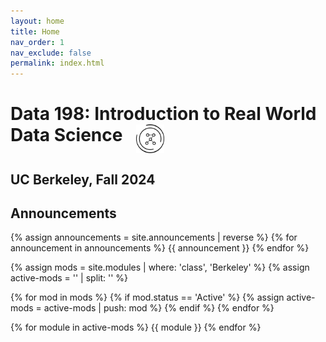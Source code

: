 ```yaml
---
layout: home
title: Home
nav_order: 1
nav_exclude: false
permalink: index.html
---
```



# Data 198: Introduction to Real World Data Science <img style = "width: 45px; margin-left: 15px; vertical-align: top;" src = "assets/site_images/dsslogo.png">

## UC Berkeley, Fall 2024

<!--
> ### Week 11 Announcements
> - Mid-Semester Feedback Reflection is due **April 22 at 11:59 PM**: [Mid-Semester Feedback Reflection]
> - DeCal Feedback Reflection is due **April 26 at 11:59 PM**: [DeCal Feedback Reflection]
-->

## Announcements
{% assign announcements = site.announcements | reverse %}
{% for announcement in announcements %}
{{ announcement }}
{% endfor %}


{% assign mods = site.modules | where: 'class', 'Berkeley' %}
{% assign active-mods = '' | split: '' %}

{% for mod in mods %}
  {% if mod.status == 'Active' %}
    {% assign active-mods = active-mods | push: mod %}
  {% endif %}
{% endfor %}

{% for module in active-mods %}
  {{ module }}
{% endfor %}



[Slides 1]: https://docs.google.com/presentation/d/1NEwKswKvA_Q4dRIW8d_yHcbw16xVDFMM438PY3oswhw/edit?usp=sharing
[Project Checkpoint 0]: https://forms.gle/4XDHXxAdUvyYfUN58

[Slides 2]: https://docs.google.com/presentation/d/1s1KtpZM7-ND4Dl--pGlIR1EWQflIwECVwZCjHWyRzCo/edit?usp=sharing
[Recording]: https://youtu.be/dW2DkGhuw2o
[Pandas Demo I]: https://deepnote.com/workspace/joseph-zhai-4d2cff32-3181-4ae6-a47d-dc9f02262638/project/DSS-Acadev-Lecture-2-Duplicate-82001e9c-93b5-41ef-a966-40cb86c2e838/notebook/Notebook%201-f92f2b9db8e749958ae2ed633fcaf634

[Slides 3]: https://docs.google.com/presentation/d/19-akpz9ImojRjzzXEvBegeiHvkc3MiJCqU5a_bmArAM/edit?usp=sharing
[Pandas Demo II]: https://deepnote.com/workspace/jakex-26b2579d-a0a9-4866-9a6e-9a76f523e999/project/DSS-PANDAS-a79f8a93-a82b-41c3-9849-f96a21636870/notebook/DSS%20PANDAS-f92019557ce44aaaa190e7f7c9c9687a
[Data Cleaning Demo]: https://deepnote.com/workspace/jakex-26b2579d-a0a9-4866-9a6e-9a76f523e999/project/Jake-Xiangs-Untitled-project-b39803e0-90a0-4cea-930e-783d5a994144/notebook/Notebook%201-245e9bebbd374a209f2152cc954b193b
[Pandas Tutor]: https://pandastutor.com/
[Data 100 Lecture Slides]: https://ds100.org/sp24/
[Pandas API Reference]: https://pandas.pydata.org/docs/reference/index.html
[Project Checkpoint 1]: https://bcourses.berkeley.edu/courses/1534410/assignments/8728680

[Slides 4]: https://docs.google.com/presentation/d/1obrS7umyP6wOridZuNJZNr7cLsIA3zGjz-8xNs0GeyA/edit?usp=sharing
[Wilson's Lightning Talk]: https://docs.google.com/presentation/d/1uX7vSRucPcnd4zmqNlyZyspghFSmSINcmHGQZz2kK9s/edit?usp=sharing
[Mini Announcements 4]: https://docs.google.com/presentation/d/16z4DTPUdw0EdIpa8aNCy2grI50p1a1fh2MVd09kLT_Q/edit?usp=sharing
[Data Visualization Demo]: https://deepnote.com/workspace/mitchell-lee-7762986d-0df6-4bbb-aa45-aeaaa1633f9c/project/DSS-Sp23-Lecture-Demo-Data-Viz-EDA-Duplicate-e1110f75-03df-427e-b493-e512c51a282a/notebook/Notebook%201-6b43ab881bf146049ebd07b1a52220d6
[Project Checkpoint 2]: https://bcourses.berkeley.edu/courses/1534410/assignments/8730630

[Slides 5]: https://docs.google.com/presentation/d/1CJONzYWbFoeIzSNrC_gSDgRxkLDkhuRXPcVHi5-C8JE/edit?usp=sharing
[Dhruv's Lightning Talk]: https://docs.google.com/presentation/d/1l924J0UN4NKhd6gDRKKOqKBIzA7nufW6YYdc9crFwOg/edit?usp=sharing
[Mini Announcements 5]: https://docs.google.com/presentation/d/12LPFyRdkmVW22Gj4yaiBVcbG6FUfMMoUNfMaYEVBnrc/edit?usp=sharing
[Project Checkpoint 3]: https://bcourses.berkeley.edu/courses/1534410/assignments/8733701

[Slides 6]: https://docs.google.com/presentation/d/1rB-c0ChkLqgO4EESSD--XQhueuEWiYQ6vrCbbAVz7ck/edit?usp=sharing
[Mini Announcements 6]: https://docs.google.com/presentation/d/1PnBbrMk2rcU-kafg-lz5fZUfly5pv7_tKF3jYPBG6k4/edit?usp=sharing

[Slides 7]: https://docs.google.com/presentation/d/17lZnFMTOM0NZ1v08M3NVKZHPjiWu_l9eGU877-R0C_g/edit?usp=sharing
[Mini Announcements 8]:https://docs.google.com/presentation/d/1weo4p-ebz7sbBFvgTGS-jqOCnPW5_2mF0s4ER8ZRfEg/edit?usp=sharing
[ML Models Demo]: https://deepnote.com/workspace/ryans-workspace-1ba5-0c12a51c-2c5f-47ce-a403-8e829787a597/project/Basic-Machine-Learning-Models-0eb92a08-1222-4b3c-81be-312c63bd701b/notebook/dss-ml-9dede94526244b75a0dd8710525491b0
[Project Checkpoint 4]: https://bcourses.berkeley.edu/courses/1534410/assignments/8736733

[Slides 8]: https://docs.google.com/presentation/d/1oF2vaQIZC-NAs6-7zCamBwECqfMv0H_WdXX86zb3Ts4/edit?usp=sharing
[Jonathan's Lightning Talk]: https://docs.google.com/presentation/d/1mcyHE5bQJY2eRIo28vxuH9JREduxVmcvHIGUEcrt7Pk/edit?usp=sharing
[Mini Announcements 9]: https://docs.google.com/presentation/d/1Y2DIy91rhkFHNQbV2xU3BVZsF9yfydI1hc1MTK7-TNM/edit?usp=sharing
[Model Evaluation Demo]: https://deepnote.com/workspace/bings-workspace-e665b32b-e28f-4b64-afee-8b1d651d83d4/project/DSS-SP23-Decal-Demo-Evaluation-8d2f175b-059c-4e47-b158-93a7100e3305/notebook/demo-f4f13fb3681e4ec2b7b7a8e01b887e20

[Mini Announcements 10]: https://docs.google.com/presentation/d/11QD5sI5Ok6W3JjMH3PbeREYYLa86fSsNnDFsWFghSig/edit?usp=sharing
[Clean Energy Clustering]: https://docs.google.com/presentation/d/1uDLnlq4q5jkZphLFyHSa1jH4bp1G5w3s6cFIdEgHNIs/edit?usp=sharing
[Music Genre Classification]: https://docs.google.com/presentation/d/1o4OTI87XbV8U8Uj2q6MUH5YfXTKIbEYWeYilMcmdUTU/edit?usp=sharing

[Mini Announcements 11]: https://docs.google.com/presentation/d/1MKHeid5RETuocLg9vL-5utZMx1Au0FDFkSJJaibrdoA/edit?usp=sharing
[Mid-Semester Feedback Reflection]: https://forms.gle/mbkt3HP3peiHUN7b7
[DeCal Feedback Reflection]: https://forms.gle/Nocjsy2YsHW74oJfA